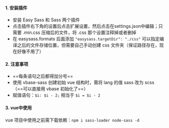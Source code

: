 #### 1. 安装插件

- 安装 Easy Sass 和 Sass 两个插件
- 点击插件右下角的设置后点击扩展设置，然后点击在settings.json中编辑；只需要 .min.css 压缩后的文件，将 .css 那个设置注释掉或者删掉
- 在 easysass.formats 后面添加 `"easysass.targetDir": "./css"` 可以指定编译之后的文件存储位置，但需要自己手动创建 css 文件夹（保证路径存在，现在好像不用了）



#### 2. 注意事项

- ==每条语句之后都得加分号==
- 使用 vbase-sass 创建初始 vue 结构时，需将 lang 的值 sass 改为 scss（==可以直接用 vbase 初始化了==）
- 赋值语句：`$i: $i - 2;`  相当于 `$i = $i - 2`





#### 3. vue中使用

vue 项目中使用之前需下载依赖：`npm i sass-loader node-sass -d`